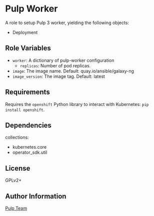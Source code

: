 Pulp Worker
===========

A role to setup Pulp 3 worker, yielding the following objects:

* Deployment

Role Variables
--------------

* `worker`: A dictionary of pulp-worker configuration
    * `replicas`: Number of pod replicas.
* `image`: The image name. Default: quay.io/ansible/galaxy-ng
* `image_version`: The image tag. Default: latest

Requirements
------------

Requires the `openshift` Python library to interact with Kubernetes: `pip install openshift`.

Dependencies
------------

collections:

  - kubernetes.core
  - operator_sdk.util

License
-------

GPLv2+

Author Information
------------------

[Pulp Team](https://pulpproject.org/)
